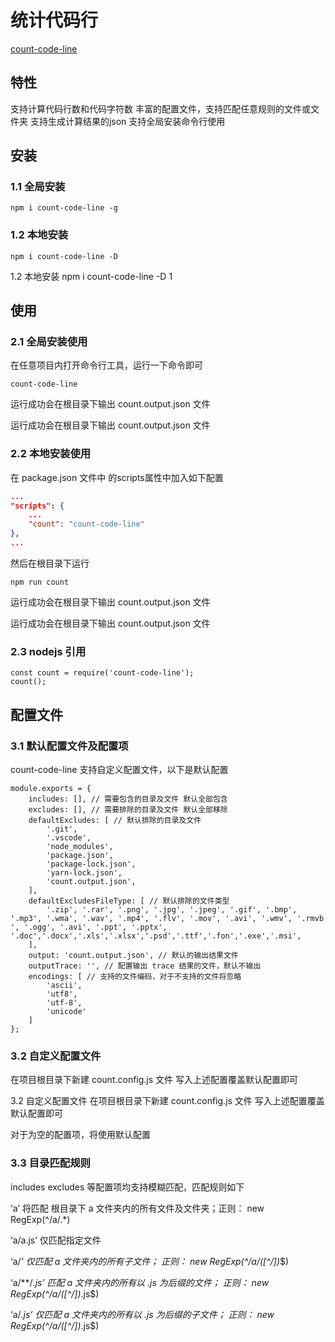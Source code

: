 # 统计代码行


<!--more-->

[count-code-line](https://github.com/theajack/count-code-line)

## 特性

支持计算代码行数和代码字符数
丰富的配置文件，支持匹配任意规则的文件或文件夹
支持生成计算结果的json
支持全局安装命令行使用

## 安装

### 1.1 全局安装

```
npm i count-code-line -g
```

### 1.2 本地安装

```
npm i count-code-line -D
```

1.2 本地安装
npm i count-code-line -D
1

## 使用

### 2.1 全局安装使用

在任意项目内打开命令行工具，运行一下命令即可

```shell
count-code-line
```


运行成功会在根目录下输出 count.output.json 文件

运行成功会在根目录下输出 count.output.json 文件

### 2.2 本地安装使用

在 package.json 文件中 的scripts属性中加入如下配置

```json
...
"scripts": {
    ...
    "count": "count-code-line"
},
...
```

然后在根目录下运行

```shell
npm run count
```


运行成功会在根目录下输出 count.output.json 文件

运行成功会在根目录下输出 count.output.json 文件

### 2.3 nodejs 引用

```
const count = require('count-code-line');
count();
```



## 配置文件

### 3.1 默认配置文件及配置项

count-code-line 支持自定义配置文件，以下是默认配置

```
module.exports = {
    includes: [], // 需要包含的目录及文件 默认全部包含
    excludes: [], // 需要排除的目录及文件 默认全部移除
    defaultExcludes: [ // 默认排除的目录及文件
        '.git',
        '.vscode',
        'node_modules',
        'package.json',
        'package-lock.json',
        'yarn-lock.json',
        'count.output.json',
    ],
    defaultExcludesFileType: [ // 默认排除的文件类型
        '.zip', '.rar', '.png', '.jpg', '.jpeg', '.gif', '.bmp', '.mp3', '.wma', '.wav', '.mp4', '.flv', '.mov', '.avi', '.wmv', '.rmvb ', '.ogg', '.avi', '.ppt', '.pptx', '.doc','.docx','.xls','.xlsx','.psd','.ttf','.fon','.exe','.msi',
    ],
    output: 'count.output.json', // 默认的输出结果文件
    outputTrace: '', // 配置输出 trace 结果的文件，默认不输出
    encodings: [ // 支持的文件编码，对于不支持的文件将忽略
        'ascii',
        'utf8',
        'utf-8',
        'unicode'
    ]
};
```

### 3.2 自定义配置文件

在项目根目录下新建 count.config.js 文件 写入上述配置覆盖默认配置即可

3.2 自定义配置文件
在项目根目录下新建 count.config.js 文件 写入上述配置覆盖默认配置即可

对于为空的配置项，将使用默认配置

### 3.3 目录匹配规则

includes excludes 等配置项均支持模糊匹配，匹配规则如下

‘a’ 将匹配 根目录下 a 文件夹内的所有文件及文件夹；正则： new RegExp(^/a/.*)

‘a/a.js’ 仅匹配指定文件

‘a/*’ 仅匹配 a 文件夹内的所有子文件； 正则： new RegExp(^/a/([^/])*$)

‘a/**/*.js’ 匹配 a 文件夹内的所有以 .js 为后缀的文件； 正则： new RegExp(^/a/([^/])*.js$)

‘a/*.js’ 仅匹配 a 文件夹内的所有以 .js 为后缀的子文件； 正则： new RegExp(^/a/([^/])*.js$)
